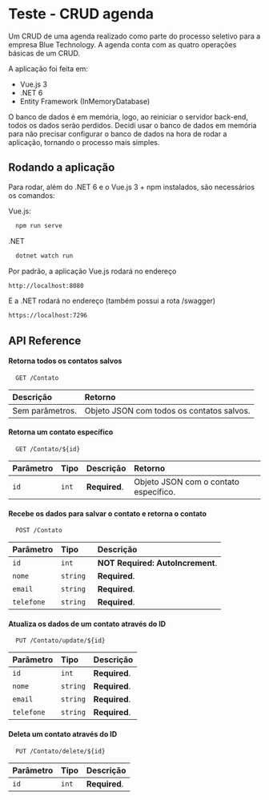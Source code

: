 
# Teste - CRUD agenda

Um CRUD de uma agenda realizado como parte do processo seletivo para a empresa Blue Technology. A agenda conta com as quatro operações básicas de um CRUD.

A aplicação foi feita em:
  * Vue.js 3
  * .NET 6
  * Entity Framework (InMemoryDatabase)

  O banco de dados é em memória, logo, ao reiniciar o servidor back-end, todos os dados serão perdidos. Decidi usar o banco de dados em memória para não precisar configurar o banco de dados na hora de rodar a aplicação, tornando o processo mais simples.
## Rodando a aplicação

Para rodar, além do .NET 6 e o Vue.js 3 + npm instalados, são necessários os comandos:

Vue.js:
```bash
  npm run serve
```
.NET
```bash
  dotnet watch run
```

Por padrão, a aplicação Vue.js rodará no endereço

```bash
http://localhost:8080
```
E a .NET rodará no endereço (também possui a rota /swagger)
```bash
https://localhost:7296
```

## API Reference

#### Retorna todos os contatos salvos

```http
  GET /Contato
```

| Descrição                       | Retorno
| :-------------------------------- | :-----------
|  Sem parâmetros.| Objeto JSON com todos os contatos salvos.

#### Retorna um contato específico

```http
  GET /Contato/${id}
```

| Parâmetro | Tipo     | Descrição                       | Retorno
| :-------- | :------- | :-------------------------------- | :-----------
| `id`      | `int` | **Required**. | Objeto JSON com o contato específico.

#### Recebe os dados para salvar o contato e retorna o contato

```http
  POST /Contato
```

| Parâmetro | Tipo     | Descrição                         |       
| :-------- | :------- | :-------------------------------- |
| `id`      | `int` | **NOT Required: AutoIncrement**.|
| `nome` | `string `| **Required**.| 
| `email`| `string `| **Required**.| 
| `telefone` | `string `| **Required**.|

#### Atualiza os dados de um contato através do ID
```http
  PUT /Contato/update/${id}
```

| Parâmetro | Tipo     | Descrição                         | 
| :-------- | :------- | :-------------------------------- | 
| `id`      | `int` | **Required**. | 
| `nome`      | `string` | **Required**. | 
| `email`      | `string` | **Required**. | 
| `telefone`      | `string` | **Required**. |

#### Deleta um contato através do ID
```http
  PUT /Contato/delete/${id}
```

| Parâmetro | Tipo     | Descrição                       | 
| :-------- | :------- | :-------------------------------- | 
| `id`      | `int` | **Required**. | 
